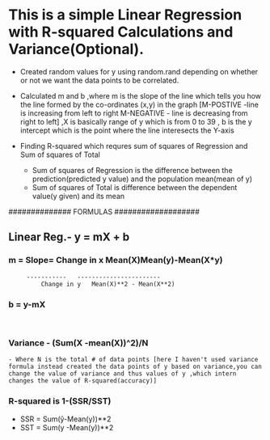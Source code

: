 # This is a simple Linear Regression with R-squared Calculations and Variance(Optional).
- Created random values for y using random.rand depending on whether or not we want the data points to be correlated.

- Calculated m and b ,where m is the slope of the line which tells you how the line formed by the co-ordinates (x,y) in the graph [M-POSTIVE -line is increasing from left to right M-NEGATIVE - line is decreasing from right to left] ,X is basically range of y  which is from 0 to 39 ,
b is the y intercept which is the point where the line interesects the Y-axis

- Finding R-squared which requres sum of squares of Regression and Sum of squares of Total
	- Sum of squares of Regression is the difference between the prediction(predicted y value) and the population mean(mean of y)
	- Sum of squares of Total is difference between the dependent value(y given) and its mean

############## FORMULAS ###################
## Linear Reg.- y = mX + b
### m = Slope= Change in x   Mean(X)Mean(y)-Mean(X*y)
	     -----------   -----------------------    
             Change in y   Mean(X)**2 - Mean(X**2)	
### b = y-mX
​	
### Variance - (Sum(X -mean(X))^2)/N 
	- Where N is the total # of data points [here I haven't used variance formula instead created the data points of y based on variance,you can change the value of variance and thus values of y ,which intern changes the value of R-squared(accuracy)] 

### R-squared is 1-(SSR/SST)
- SSR = Sum(ŷ-Mean(y))**2
- SST = Sum(y -Mean(y))**2


